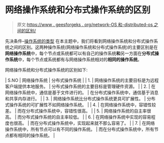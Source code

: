 # 网络操作系统和分布式操作系统的区别

> 原文:[https://www . geesforgeks . org/network-OS 和-distributed-os 之间的区别/](https://www.geeksforgeeks.org/difference-between-network-os-and-distributed-os/)

先决条件–[操作系统的类型](https://www.geeksforgeeks.org/types-of-operating-systems/)
在本主题中，我们将看到网络操作系统和分布式操作系统之间的区别。这两种操作系统(网络操作系统和分布式操作系统)的主要区别是在**网络操作系统**中，每个节点或系统都可以有自己的操作系统**和**另一方面在**分布式操作系统**中，每个节点或系统都有与网络操作系统相对的**相同的操作系统**。

网络操作系统和分布式操作系统的区别如下:

| S.NO | 网络操作系统 | 分布式操作系统 |
| 1. | 网络操作系统的主要目标是为远程客户端提供本地服务。 | 分布式操作系统的主要目标是管理硬件资源。 |
| 2. | 在网络操作系统中，通信是基于文件进行的。 | 在分布式操作系统中，通信基于消息和共享内存进行。 |
| 3. | 网络操作系统比分布式操作系统更具可扩展性。 | 分布式操作系统的可扩展性不如网络操作系统。 |
| 4. | 在网络操作系统中，容错性较差。 | 而在分布式操作系统中，容错性很高。 |
| 5. | 网络操作系统的自主率很高。 | 而分布式操作系统的自主率较低。 |
| 6. | 在网络操作系统中实现的容易程度也很高。 | 而在分布式操作系统中，实现起来就不那么容易了。 |
| 7. | 在网络操作系统中，所有节点可以有不同的操作系统。 | 而在分布式操作系统中，所有节点都有相同的操作系统。 |
